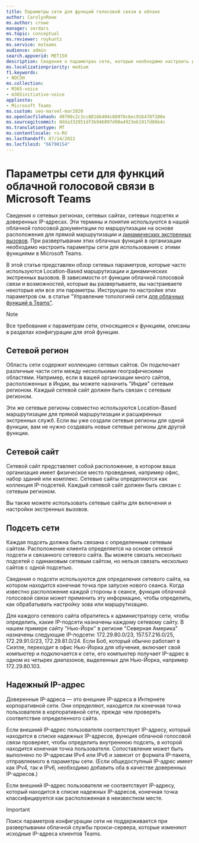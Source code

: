 ```yaml
---
title: Параметры сети для функций голосовой связи в облаке
author: CarolynRowe
ms.author: crowe
manager: serdars
ms.topic: conceptual
ms.reviewer: roykuntz
ms.service: msteams
audience: admin
search.appverid: MET150
description: Сведения о параметрах сети, которые необходимо настроить для Location-Based для прямой маршрутизации и расширенных экстренных служб.
ms.localizationpriority: medium
f1.keywords:
- NOCSH
ms.collection:
- M365-voice
- m365initiative-voice
appliesto:
- Microsoft Teams
ms.custom: seo-marvel-mar2020
ms.openlocfilehash: 49709c2c3cc8816b404c88970c6ec916470f200e
ms.sourcegitcommit: 0dda332951df3b946097d90a4923eb191fd86b4c
ms.translationtype: MT
ms.contentlocale: ru-RU
ms.lasthandoff: 07/14/2022
ms.locfileid: "66790154"
---
```

# <a name="network-settings-for-cloud-voice-features-in-microsoft-teams"></a>Параметры сети для функций облачной голосовой связи в Microsoft Teams

Сведения о сетевых регионах, сетевых сайтах, сетевых подсетях и доверенных IP-адресах. Эти термины и понятия используются в нашей облачной голосовой документации [](location-based-routing-plan.md) по маршрутизации на основе расположения для прямой маршрутизации и [динамических экстренных вызовов](configure-dynamic-emergency-calling.md). При развертывании этих облачных функций в организации необходимо настроить параметры сети для использования с этими функциями в Microsoft Teams.

В этой статье представлен обзор сетевых параметров, которые часто используются Location-Based маршрутизации и динамических экстренных вызовов. В зависимости от функции облачной голосовой связи и возможностей, которые вы развертываете, вы настраиваете некоторые или все эти параметры. Инструкции по настройке этих параметров см. в статье "Управление топологией сети [для облачных функций в Teams"](manage-your-network-topology.md).

> [!NOTE]
> Все требования к параметрам сети, относящиеся к функциям, описаны в разделах конфигурации для этой функции.

## <a name="network-region"></a>Сетевой регион

Область сети содержит коллекцию сетевых сайтов. Он подключает различные части сети между несколькими географическими областями. Например, если в вашей организации много сайтов, расположенных в Индии, вы можете назначить "Индия" сетевым регионом. Каждый сетевой сайт должен быть связан с сетевым регионом.

Эти же сетевые регионы совместно используются Location-Based маршрутизации для прямой маршрутизации и расширенных экстренных служб. Если вы уже создали сетевые регионы для одной функции, вам не нужно создавать новые сетевые регионы для другой функции.

## <a name="network-site"></a>Сетевой сайт

Сетевой сайт представляет собой расположение, в котором ваша организация имеет физическое место проведения, например офис, набор зданий или комплекс. Сетевые сайты определяются как коллекция IP-подсетей. Каждый сетевой сайт должен быть связан с сетевым регионом.

Вы также можете использовать сетевые сайты для включения и настройки экстренных вызовов.

## <a name="network-subnet"></a>Подсеть сети

Каждая подсеть должна быть связана с определенным сетевым сайтом. Расположение клиента определяется на основе сетевой подсети и связанного сетевого сайта. Вы можете связать несколько подсетей с одинаковым сетевым сайтом, но нельзя связать несколько сайтов с одной подсетью.

Сведения о подсети используются для определения сетевого сайта, на котором находится конечная точка при запуске нового сеанса. Когда известно расположение каждой стороны в сеансе, функция облачной голосовой связи может применить эту информацию, чтобы определить, как обрабатывать настройку зова или маршрутизацию.

Для каждого сетевого сайта обратитесь к администратору сети, чтобы определить, какие IP-подсети назначены каждому сетевому сайту. В нашем примере сайту "Нью-Йорк" в регионе "Северная Америка" назначены следующие IP-подсети: 172.29.80.0/23, 157.57.216.0/25, 172.29.91.0/23, 172.29.81.0/24. Если Боб, который обычно работает в Сиэтле, переходит в офис Нью-Йорка для обучения, включает свой компьютер и подключается к сети, его компьютер получает IP-адрес в одном из четырех диапазонов, выделенных для Нью-Йорка, например 172.29.80.103.

## <a name="trusted-ip-address"></a>Надежный IP-адрес

Доверенные IP-адреса — это внешние IP-адреса в Интернете корпоративной сети. Они определяют, находится ли конечная точка пользователя в корпоративной сети, прежде чем проверять соответствие определенного сайта.

Если внешний IP-адрес пользователя соответствует IP-адресу, который находится в списке надежных IP-адресов, функция облачной голосовой связи проверяет, чтобы определить внутреннюю подсеть, в которой находится конечная точка пользователя. Сопоставление может быть выполнено по IP-адресам IPv4 или IPv6 и зависит от формата IP-пакета, отправляемого в параметры сети. (Если общедоступный IP-адрес имеет как IPv4, так и IPv6, необходимо добавить оба в качестве доверенных IP-адресов.)

Если внешний IP-адрес пользователя не соответствует IP-адресу, который находится в списке надежных IP-адресов, конечная точка классифицируется как расположенная в неизвестном месте.

> [!Important]
> Поиск параметров конфигурации сети не поддерживается при развертывании облачной службы прокси-сервера, которые изменяют исходные IP-адреса клиентов Teams.
